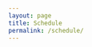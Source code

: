 ```yaml
---
layout: page
title: Schedule
permalink: /schedule/
---
```


<html lang='en'>
  <head>
    <meta charset='utf-8' />
    <script src='https://cdn.jsdelivr.net/npm/fullcalendar@6.1.11/index.global.min.js'></script>
    <script src="https://cdn.jsdelivr.net/npm/@fullcalendar/google-calendar@6.1.11/index.global.min.js"></script>
    <script src="/assets/js/calendar.js"></script>
    <link rel='stylesheet' type='text/css' href="/assets/css/schedule.css"/>
  </head>
  <body>
    <div id='calendar'></div>
  </body>
</html>